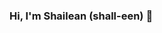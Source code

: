 ### Hi, I'm Shailean (shall-een) 👋

<!--
**Shailean/Shailean** is a ✨ _special_ ✨ repository because its `README.md` (this file) appears on your GitHub profile.

Here are some ideas to get you started:

- 🔭 I’m currently working on my Web Development portfolio
- 🌱 I’m currently learning JavaScript, Python, and Java (in a Fullstack Development bootcamp)
- 👯 I’m looking to collaborate on UX Design and coding projects that build my skills in JavaScript
- 🤔 I’m always looking for help with CSS and JavaScrip :)
- 💬 Ask me about: my travels and personal finance
- 📫 How to reach me: (https://www.linkedin.com/in/shaileanhardy/)
- 😄 Pronouns: she/her
- ⚡ Fun fact: I'm currently in my second year of my career break which started in September 2021. I left my job as a Financial Coach to travel around Colombia, Peru, and Mexico. While traveling I started learning Front End Web Development (HTML, CSS, JavaScript). I eventually attended an online bootcamp and graduated in September 2022. I still didn't feel like I had gained enough programming skills so I applied and received a scholarship to Udacity's Full Stack Developer bootcamp from which I am scheduled to graduate in March 2023. 
-->
